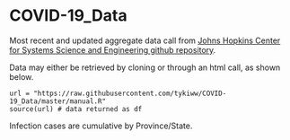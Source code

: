 # COVID-19_Data
Most recent and updated aggregate data call from [Johns Hopkins Center for Systems Science and Engineering github repository](https://github.com/CSSEGISandData/COVID-19).

Data may either be retrieved by cloning or through an html call, as shown below.

```{python}
url = "https://raw.githubusercontent.com/tykiww/COVID-19_Data/master/manual.R"
source(url) # data returned as df
```

Infection cases are cumulative by Province/State. 

